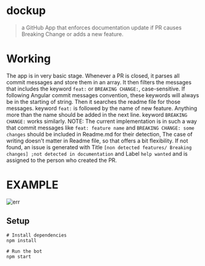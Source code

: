 # dockup

> a GitHub App that enforces documentation update if PR causes Breaking Change or adds a new feature.

# Working
The app is in very basic stage. Whenever a PR is closed, it parses all commit messages and store them in an array. It then filters the messages that includes the keyword `feat:` or `BREAKING CHANGE:`, case-sensitive. If following Angular commit messages convention, these keywords will always be in the starting of string. Then it searches the readme file for those messages.
keyword `feat:` is followed by the name of new feature. Anything more than the name should be added in the next line.
keyword `BREAKING CHANGE:` works similarly.
NOTE: The current implementation is in such a way that commit messages like `feat: feature name` and `BREAKING CHANGE: some changes` should be included in Readme.md for their detection, The case of writing doesn't matter in Readme file, so that offers a bit flexibility.
If not found, an issue is generated with Title `[non detected features/ Breaking changes] ;not detected in documentation` and Label `help wanted` and is assigned to the person who created the PR.

# EXAMPLE
![err](https://user-images.githubusercontent.com/30005173/37494788-66f02668-28d0-11e8-93cd-6b4ccc2d68c0.PNG)

## Setup

```
# Install dependencies
npm install

# Run the bot
npm start
```


